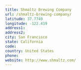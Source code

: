 ```yaml
---
title: Shmaltz Brewing Company
url: /shmaltz-brewing-company/
latitude: 37.7749
longitude: -122.419
address1: 
address2: 
city: San Francisco
state: California
code: 
country: United States
phone: 
website: http://www.shmaltz.com/
---
```


